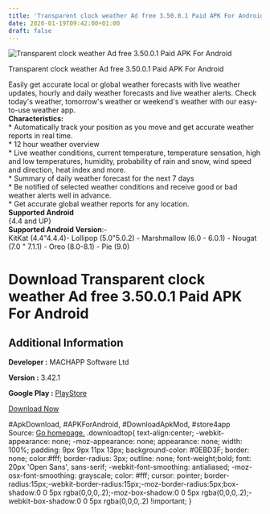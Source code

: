 ```yaml
---
title: 'Transparent clock weather Ad free 3.50.0.1 Paid APK For Android'
date: 2020-01-19T09:42:00+01:00
draft: false
---
```


![Transparent clock weather Ad free 3.50.0.1 Paid APK For Android](https://i0.wp.com/apkhome.net/wp-content/uploads/2020/01/Transparent-clock-weather-Ad-free-3.50.0.1-Paid.png "Transparent clock weather Ad free 3.50.0.1 Paid APK For Android")

  

Transparent clock weather Ad free 3.50.0.1 Paid APK For Android

Easily get accurate local or global weather forecasts with live weather updates, hourly and daily weather forecasts and live weather alerts. Check today's weather, tomorrow's weather or weekend's weather with our easy-to-use weather app.  
**Characteristics:**  
\* Automatically track your position as you move and get accurate weather reports in real time.  
\* 12 hour weather overview  
\* Live weather conditions, current temperature, temperature sensation, high and low temperatures, humidity, probability of rain and snow, wind speed and direction, heat index and more.  
\* Summary of daily weather forecast for the next 7 days  
\* Be notified of selected weather conditions and receive good or bad weather alerts well in advance.  
\* Get accurate global weather reports for any location.  
**Supported Android**  
{4.4 and UP}  
**Supported Android Version**:-  
KitKat (4.4"4.4.4)- Lollipop (5.0"5.0.2) - Marshmallow (6.0 - 6.0.1) - Nougat (7.0 " 7.1.1) - Oreo (8.0-8.1) - Pie (9.0)

Download Transparent clock weather Ad free 3.50.0.1 Paid APK For Android
========================================================================

Additional Information
----------------------

**Developer :** MACHAPP Software Ltd

**Version :** 3.42.1

**Google Play :** [PlayStore](https://play.google.com/store/apps/details?id=com.droid27.transparentclockweather.premium)

  

[Download Now](https://store4app.co/post/transparent-clock-weather-ad-free-3-50-0-1-paid-apk-for-android_1579423311)

  
#ApkDownload, #APKForAndroid, #DownloadApkMod, #store4app  
Source: [Go homepage.](https://store4app.co/post/transparent-clock-weather-ad-free-3-50-0-1-paid-apk-for-android_1579423311) .downloadtop{ text-align:center; -webkit-appearance: none; -moz-appearance: none; appearance: none; width: 100%; padding: 9px 9px 11px 13px; background-color: #0EBD3F; border: none; color:#fff; border-radius: 3px; outline: none; font-weight;bold; font: 20px 'Open Sans', sans-serif; -webkit-font-smoothing: antialiased; -moz-osx-font-smoothing: grayscale; color: #fff; cursor: pointer; border-radius:15px;-webkit-border-radius:15px;-moz-border-radius:5px;box-shadow:0 0 5px rgba(0,0,0,.2);-moz-box-shadow:0 0 5px rgba(0,0,0,.2);-webkit-box-shadow:0 0 5px rgba(0,0,0,.2) !important; }